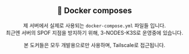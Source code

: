<div align=center>

## 🚀 Docker composes

제 서버에서 실제로 사용되는 `docker-compose.yml` 파일들 입니다.  
최근엔 서버의 SPOF 지점을 방지하기 위해, 3-NODES-K3S로 운영중에 있습니다.

본 도커들은 모두 개발용으로만 사용하며, Tailscale로 접근됩니다.
